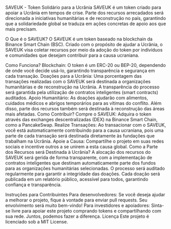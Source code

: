 SAVEUK - Token Solidário para a Ucrânia
SAVEUK é um token criado para apoiar a Ucrânia em tempos de crise. Parte dos recursos arrecadados será direcionada a iniciativas humanitárias e de reconstrução no país, garantindo que a solidariedade global se traduza em ações concretas de apoio aos que mais precisam.

O Que é o SAVEUK?
O SAVEUK é um token baseado na blockchain da Binance Smart Chain (BSC). Criado com o propósito de ajudar a Ucrânia, o SAVEUK visa coletar recursos por meio da adoção do token por indivíduos e comunidades que desejam contribuir para a causa ucraniana.

Como Funciona?
Blockchain: O token é um ERC-20 ou BEP-20, dependendo de onde você decide usá-lo, garantindo transparência e segurança em cada transação.
Doações para a Ucrânia: Uma porcentagem das transações realizadas com o SAVEUK será destinada a organizações humanitárias e de reconstrução na Ucrânia. A transparência do processo será garantida pela utilização de contratos inteligentes (smart contracts) auditados.
Apoio Humanitário: As doações ajudarão com alimentos, cuidados médicos e abrigos temporários para as vítimas do conflito. Além disso, parte dos recursos também será destinada à reconstrução das áreas mais afetadas.
Como Contribuir?
Compre o SAVEUK: Adquira o token através das exchanges descentralizadas (DEX) na Binance Smart Chain, como a PancakeSwap.
Realize Transações: Ao transacionar com o SAVEUK, você está automaticamente contribuindo para a causa ucraniana, pois uma parte de cada transação será destinada diretamente às fundações que trabalham na Ucrânia.
Apoie a Causa: Compartilhe o projeto em suas redes sociais e incentive outros a se unirem a esta causa global.
Como a Parte dos Recursos será Destinada à Ucrânia?
A alocação dos recursos do SAVEUK será gerida de forma transparente, com a implementação de contratos inteligentes que destinam automaticamente parte dos fundos para as organizações humanitárias selecionadas. O processo será auditado regularmente para garantir a integridade das doações. Cada doação será publicada em um relatório público, acessível para todos, garantindo confiança e transparência.

Instruções para Contribuintes
Para desenvolvedores: Se você deseja ajudar a melhorar o projeto, fique à vontade para enviar pull requests. Seu envolvimento será muito bem-vindo!
Para investidores e apoiadores: Sinta-se livre para apoiar este projeto comprando tokens e compartilhando com sua rede. Juntos, podemos fazer a diferença.
Licença
Este projeto é licenciado sob a MIT License.
